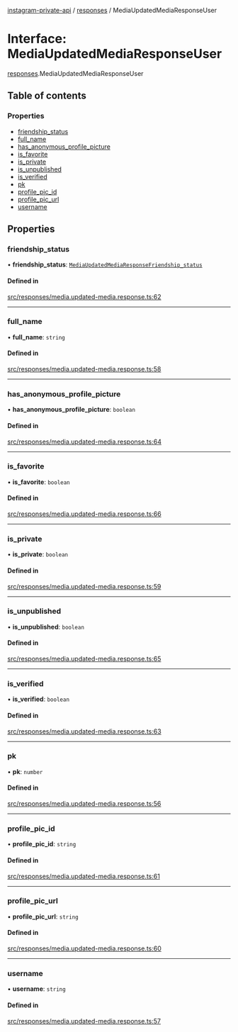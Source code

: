 [instagram-private-api](../../README.md) / [responses](../../modules/responses.md) / MediaUpdatedMediaResponseUser

# Interface: MediaUpdatedMediaResponseUser

[responses](../../modules/responses.md).MediaUpdatedMediaResponseUser

## Table of contents

### Properties

- [friendship\_status](MediaUpdatedMediaResponseUser.md#friendship_status)
- [full\_name](MediaUpdatedMediaResponseUser.md#full_name)
- [has\_anonymous\_profile\_picture](MediaUpdatedMediaResponseUser.md#has_anonymous_profile_picture)
- [is\_favorite](MediaUpdatedMediaResponseUser.md#is_favorite)
- [is\_private](MediaUpdatedMediaResponseUser.md#is_private)
- [is\_unpublished](MediaUpdatedMediaResponseUser.md#is_unpublished)
- [is\_verified](MediaUpdatedMediaResponseUser.md#is_verified)
- [pk](MediaUpdatedMediaResponseUser.md#pk)
- [profile\_pic\_id](MediaUpdatedMediaResponseUser.md#profile_pic_id)
- [profile\_pic\_url](MediaUpdatedMediaResponseUser.md#profile_pic_url)
- [username](MediaUpdatedMediaResponseUser.md#username)

## Properties

### friendship\_status

• **friendship\_status**: [`MediaUpdatedMediaResponseFriendship_status`](MediaUpdatedMediaResponseFriendship_status.md)

#### Defined in

[src/responses/media.updated-media.response.ts:62](https://github.com/Nerixyz/instagram-private-api/blob/b3351b9/src/responses/media.updated-media.response.ts#L62)

___

### full\_name

• **full\_name**: `string`

#### Defined in

[src/responses/media.updated-media.response.ts:58](https://github.com/Nerixyz/instagram-private-api/blob/b3351b9/src/responses/media.updated-media.response.ts#L58)

___

### has\_anonymous\_profile\_picture

• **has\_anonymous\_profile\_picture**: `boolean`

#### Defined in

[src/responses/media.updated-media.response.ts:64](https://github.com/Nerixyz/instagram-private-api/blob/b3351b9/src/responses/media.updated-media.response.ts#L64)

___

### is\_favorite

• **is\_favorite**: `boolean`

#### Defined in

[src/responses/media.updated-media.response.ts:66](https://github.com/Nerixyz/instagram-private-api/blob/b3351b9/src/responses/media.updated-media.response.ts#L66)

___

### is\_private

• **is\_private**: `boolean`

#### Defined in

[src/responses/media.updated-media.response.ts:59](https://github.com/Nerixyz/instagram-private-api/blob/b3351b9/src/responses/media.updated-media.response.ts#L59)

___

### is\_unpublished

• **is\_unpublished**: `boolean`

#### Defined in

[src/responses/media.updated-media.response.ts:65](https://github.com/Nerixyz/instagram-private-api/blob/b3351b9/src/responses/media.updated-media.response.ts#L65)

___

### is\_verified

• **is\_verified**: `boolean`

#### Defined in

[src/responses/media.updated-media.response.ts:63](https://github.com/Nerixyz/instagram-private-api/blob/b3351b9/src/responses/media.updated-media.response.ts#L63)

___

### pk

• **pk**: `number`

#### Defined in

[src/responses/media.updated-media.response.ts:56](https://github.com/Nerixyz/instagram-private-api/blob/b3351b9/src/responses/media.updated-media.response.ts#L56)

___

### profile\_pic\_id

• **profile\_pic\_id**: `string`

#### Defined in

[src/responses/media.updated-media.response.ts:61](https://github.com/Nerixyz/instagram-private-api/blob/b3351b9/src/responses/media.updated-media.response.ts#L61)

___

### profile\_pic\_url

• **profile\_pic\_url**: `string`

#### Defined in

[src/responses/media.updated-media.response.ts:60](https://github.com/Nerixyz/instagram-private-api/blob/b3351b9/src/responses/media.updated-media.response.ts#L60)

___

### username

• **username**: `string`

#### Defined in

[src/responses/media.updated-media.response.ts:57](https://github.com/Nerixyz/instagram-private-api/blob/b3351b9/src/responses/media.updated-media.response.ts#L57)
